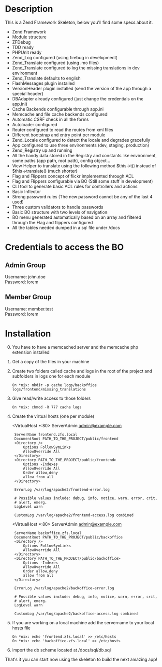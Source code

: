 Description
===========

This is a Zend Framework Skeleton, below you'll find some specs about it.

* Zend Framework
* Module structure
* ZFDebug
* TDD ready
* PHPUnit ready
* Zend_Log configured (using firebug in development)
* Zend_Translate configured (using .mo files)
* Zend_Translate configured to log the missing translations in dev environment
* Zend_Translate defaults to english
* FlashMessages plugin installed
* VersionHeader plugin installed (send the version of the app through a special header)
* DBAdapter already configured (just change the credentials on the app.ini)
* Cache Backends configurable through app.ini
* Memcache and file cache backends configured
* Automatic CSRF check in all the forms
* Autoloader configured
* Router configured to read the routes from xml files
* Different bootstrap and entry point per module
* Zend_Locale configured to detect the locale and degrades gracefully
* App configured to use three environments (dev, staging, production)
* Zend_Registry up and running
* All the handy data stored in the Registry and constants like environment, some paths (app path, root path), config object...
* View Helper to translate using the following method $this->t() instead of $this->translate() (much shorter)
* Flag and Flippers concept of flickr implemented through ACL
* Flag and Flippers configurable via BO (Still some stuff in development)
* CLI tool to generate basic ACL rules for controllers and actions
* Basic Inflector
* Strong password rules (The new password cannot be any of the last 4 used)
* Three custom validators to handle passwords
* Basic BO structure with two levels of navigation
* BO menu generated automatically based on an array and filtered through the Flag and flippers configured
* All the tables needed dumped in a sql file under /docs

Credentials to access the BO
============================

Admin Group
-----------
Username: john.doe  
Password: lorem

Member Group
------------
Username: member.test  
Password: lorem

Installation
============

0. You have to have a memcached server and the memcache php extension installed
1. Get a copy of the files in your machine
2. Create two folders called cache and logs in the root of the project and subfolders in logs one for each module
    
    `On *nix: mkdir -p cache logs/backoffice logs/frontend/missing_translations`
    
3. Give read/write access to those folders
    
    `On *nix: chmod -R 777 cache logs`
    
4. Create the virtual hosts (one per module)
    
    <VirtualHost *:80>
        ServerAdmin admin@example.com
        
        ServerName frontend.zfs.local
        DocumentRoot PATH_TO_THE_PROJECT/public/frontend
        <Directory />
            Options FollowSymLinks
            AllowOverride All 
        </Directory>
        <Directory PATH_TO_THE_PROJECT/public/frontend>
            Options -Indexes
            AllowOverride All
            Order allow,deny
            allow from all
        </Directory>
        
        ErrorLog /var/log/apache2/frontend-error.log
        
        # Possible values include: debug, info, notice, warn, error, crit,
        # alert, emerg.
        LogLevel warn
        
        CustomLog /var/log/apache2/frontend-access.log combined
    </VirtualHost>
    
    <VirtualHost *:80>
        ServerAdmin admin@example.com
        
        ServerName backoffice.zfs.local
        DocumentRoot PATH_TO_THE_PROJECT/public/backoffice
        <Directory />
            Options FollowSymLinks
            AllowOverride All 
        </Directory>
        <Directory PATH_TO_THE_PROJECT/public/backoffice>
            Options -Indexes
            AllowOverride All
            Order allow,deny
            allow from all
        </Directory>
        
        ErrorLog /var/log/apache2/backoffice-error.log
        
        # Possible values include: debug, info, notice, warn, error, crit,
        # alert, emerg.
        LogLevel warn
        
        CustomLog /var/log/apache2/backoffice-access.log combined
    </VirtualHost>

5. If you are working on a local machine add the servername to your local hosts file

    `On *nix: echo 'frontend.zfs.local' >> /etc/hosts`  
    `On *nix: echo 'backoffice.zfs.local' >> /etc/hosts`
    
7. Import the db scheme located at /docs/sql/db.sql
    
That's it you can start now using the skeleton to build the next amazing app!